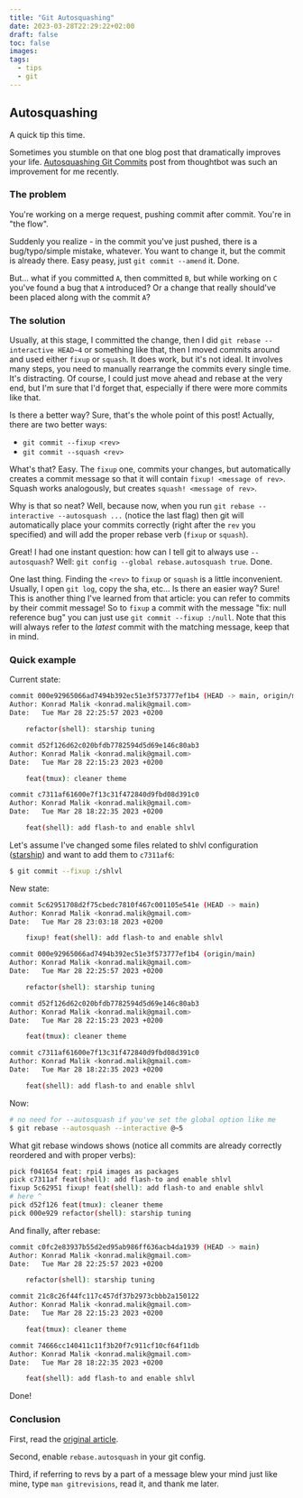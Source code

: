```yaml
---
title: "Git Autosquashing"
date: 2023-03-28T22:29:22+02:00
draft: false
toc: false
images:
tags:
  - tips
  - git
---
```


## Autosquashing

A quick tip this time.

Sometimes you stumble on that one blog post that dramatically improves your life.
[Autosquashing Git Commits](https://thoughtbot.com/blog/autosquashing-git-commits) post from thoughtbot was
such an improvement for me recently.

### The problem

You're working on a merge request, pushing commit after commit. You're in "the flow".

Suddenly you realize - in the commit you've just pushed, there is a bug/typo/simple mistake, whatever.
You want to change it, but the commit is already there. Easy peasy, just `git commit --amend` it. Done.

But... what if you committed `A`, then committed `B`, but while working on `C` you've found a bug that
`A` introduced? Or a change that really should've been placed along with the commit `A`?

### The solution

Usually, at this stage, I committed the change, then I did `git rebase --interactive HEAD~4` or something like that,
then I moved commits around and used either `fixup` or `squash`. It does work, but it's not ideal. It involves many steps, you need to manually
rearrange the commits every single time. It's distracting.
Of course, I could just move ahead and rebase at the very end, but I'm sure that I'd forget that, especially if there were more commits like that.

Is there a better way? Sure, that's the whole point of this post! Actually, there are two better ways:

- `git commit --fixup <rev>`
- `git commit --squash <rev>`

What's that? Easy. The `fixup` one, commits your changes, but automatically creates a commit message so that it will contain `fixup! <message of rev>`. Squash works analogously, but creates `squash! <message of rev>`.

Why is that so neat? Well, because now, when you run `git rebase --interactive --autosquash ...` (notice the last flag) then git
will automatically place your commits correctly (right after the `rev` you specified) and will add the proper rebase verb (`fixup` or `squash`).

Great! I had one instant question: how can I tell git to always use `--autosquash`? Well: `git config --global rebase.autosquash true`. Done.

One last thing. Finding the `<rev>` to `fixup` or `squash` is a little inconvenient. Usually, I open `git log`, copy the sha, etc... Is there an easier way? Sure! This is another thing I've learned from that article: you can refer to commits by their commit message! So to `fixup` a commit with the message "fix: null reference bug" you can just use `git commit --fixup :/null`. Note that
this will always refer to the _latest_ commit with the matching message, keep that in mind.

### Quick example

Current state:

```bash
commit 000e92965066ad7494b392ec51e3f573777ef1b4 (HEAD -> main, origin/main)
Author: Konrad Malik <konrad.malik@gmail.com>
Date:   Tue Mar 28 22:25:57 2023 +0200

    refactor(shell): starship tuning

commit d52f126d62c020bfdb7782594d5d69e146c80ab3
Author: Konrad Malik <konrad.malik@gmail.com>
Date:   Tue Mar 28 22:15:23 2023 +0200

    feat(tmux): cleaner theme

commit c7311af61600e7f13c31f472840d9fbd08d391c0
Author: Konrad Malik <konrad.malik@gmail.com>
Date:   Tue Mar 28 18:22:35 2023 +0200

    feat(shell): add flash-to and enable shlvl
```

Let's assume I've changed some files related to shlvl configuration ([starship](https://starship.rs/config/#shlvl)) and
want to add them to `c7311af6`:

```bash
$ git commit --fixup :/shlvl
```

New state:

```bash
commit 5c62951708d2f75cbedc7810f467c001105e541e (HEAD -> main)
Author: Konrad Malik <konrad.malik@gmail.com>
Date:   Tue Mar 28 23:03:18 2023 +0200

    fixup! feat(shell): add flash-to and enable shlvl

commit 000e92965066ad7494b392ec51e3f573777ef1b4 (origin/main)
Author: Konrad Malik <konrad.malik@gmail.com>
Date:   Tue Mar 28 22:25:57 2023 +0200

    refactor(shell): starship tuning

commit d52f126d62c020bfdb7782594d5d69e146c80ab3
Author: Konrad Malik <konrad.malik@gmail.com>
Date:   Tue Mar 28 22:15:23 2023 +0200

    feat(tmux): cleaner theme

commit c7311af61600e7f13c31f472840d9fbd08d391c0
Author: Konrad Malik <konrad.malik@gmail.com>
Date:   Tue Mar 28 18:22:35 2023 +0200

    feat(shell): add flash-to and enable shlvl
```

Now:

```bash
# no need for --autosquash if you've set the global option like me
$ git rebase --autosquash --interactive @~5
```

What git rebase windows shows (notice all commits are already correctly reordered and with proper verbs):

```bash
pick f041654 feat: rpi4 images as packages
pick c7311af feat(shell): add flash-to and enable shlvl
fixup 5c62951 fixup! feat(shell): add flash-to and enable shlvl
# here ^
pick d52f126 feat(tmux): cleaner theme
pick 000e929 refactor(shell): starship tuning
```

And finally, after rebase:

```bash
commit c0fc2e83937b55d2ed95ab986ff636acb4da1939 (HEAD -> main)
Author: Konrad Malik <konrad.malik@gmail.com>
Date:   Tue Mar 28 22:25:57 2023 +0200

    refactor(shell): starship tuning

commit 21c8c26f44fc117c457df37b2973cbbb2a150122
Author: Konrad Malik <konrad.malik@gmail.com>
Date:   Tue Mar 28 22:15:23 2023 +0200

    feat(tmux): cleaner theme

commit 74666cc140411c11f3b20f7c911cf10cf64f11db
Author: Konrad Malik <konrad.malik@gmail.com>
Date:   Tue Mar 28 18:22:35 2023 +0200

    feat(shell): add flash-to and enable shlvl
```

Done!

### Conclusion

First, read the [original article](https://thoughtbot.com/blog/autosquashing-git-commits).

Second, enable `rebase.autosquash` in your git config.

Third, if referring to revs by a part of a message blew your mind just like mine, type `man gitrevisions`, read it, and thank me later.
